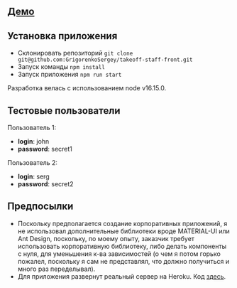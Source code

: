 ## [Демо](https://contacts-app-takeoff-staff.herokuapp.com)

## Установка приложения
* Склонировать репозиторий `git clone git@github.com:GrigorenkoSergey/takeoff-staff-front.git`
* Запуск команды `npm install`
* Запуск приложения `npm run start`

Разработка велась с использованием node v16.15.0.

## Тестовые пользователи
Пользователь 1: 
  * **login**: john
  * **password**: secret1

Пользователь 2:
  * **login**: serg
  * **password**: secret2

## Предпосылки
* Поскольку предполагается создание корпоративных приложений, я не использовал дополнительные библиотеки вроде MATERIAL-UI или Ant Design, поскольку, по моему опыту, заказчик требует использовать корпоративную библиотеку, либо делать компоненты с нуля, для уменьшения к-ва зависимостей (о чем я потом горько пожалел, поскольку я сам не представлял, что должно получиться и много раз переделывал).
* Для приложения развернут реальный сервер на Heroku. Код [здесь](https://github.com/GrigorenkoSergey/takeoff-staff-back). 

